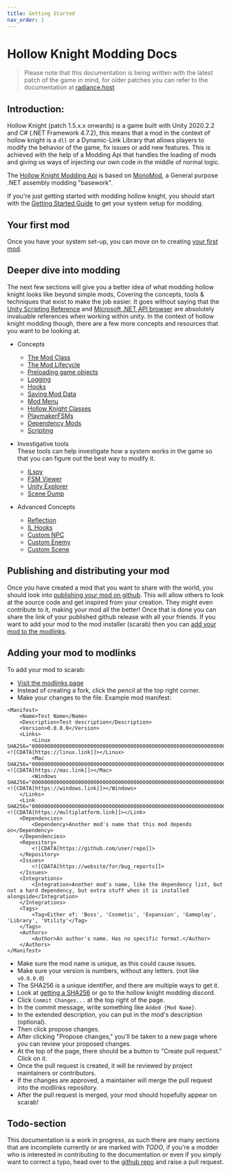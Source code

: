 ```yaml
---
title: Getting Started
nav_order: 1
---
```

# Hollow Knight Modding Docs

> Please note that this documentation is being written with the latest patch of the game in mind, for older patches you can refer to the documentation at [radiance.host](https://radiance.synthagen.net/apidocs/_images/Getting-Started.html)

## Introduction:  
Hollow Knight (patch 1.5.x.x onwards) is a game built with Unity 2020.2.2 and C# (.NET Framework 4.7.2), this means that a mod in the context of hollow knight is a `dll` or a Dynamic-Link Library that allows players to modify the behavior of the game, fix issues or add new features. This is achieved with the help of a Modding Api that handles the loading of mods and giving us ways of injecting our own code in the middle of normal logic.

The [Hollow Knight Modding Api](https://github.com/hk-modding/api) is based on [MonoMod](https://github.com/MonoMod/MonoMod), a General purpose .NET assembly modding "basework".

If you're just getting started with modding hollow knight, you should start with the [Getting Started Guide](getting-started.md) to get your system setup for modding.  

## Your first mod

  Once you have your system set-up, you can move on to creating [your first mod](your-first-mod.md).  
  
## Deeper dive into modding

The next few sections will give you a better idea of what modding hollow knight looks like beyond simple mods, Covering the concepts, tools & techniques that exist to make the job easier. It goes without saying that the [Unity Scripting Reference](https://docs.unity3d.com/2020.2/Documentation/ScriptReference/) and [Microsoft .NET API browser](https://docs.microsoft.com/en-us/dotnet/api/?view=netframework-4.7.2) are absolutely invaluable references when working within unity. In the context of hollow knight modding though, there are a few more concepts and resources that you want to be looking at. 

 - Concepts
	 - [The Mod Class](mod-baseclass.md)
	 - [The Mod Lifecycle](mod-lifecycle.md) 
	 - [Preloading game objects](preloads.md)
	 - [Logging](logging.md)
	 - [Hooks](Hooks/hooks.md)
	 - [Saving Mod Data](saving-mod-data.md)
	 - [Mod Menu](modmenu.md)
	 - [Hollow Knight Classes](hkclasses.md)
	 - [PlaymakerFSMs](understanding-fsms.md)
	 - [Dependency Mods](dependencymods.md)
	 - [Scripting](#todo-section)

 - Investigative tools
	   <br>These tools can help investigate how a system works in the game so that you can figure out the best way to modify it.
	 - [ILspy](Tools/decompilers.md)
	 - [FSM Viewer](Tools/fsmviewer.md)
	 - [Unity Explorer](https://github.com/sinai-dev/UnityExplorer/blob/master/README.md#features)
	 - [Scene Dump](Tools/scenedump.md)

 - Advanced Concepts
	 - [Reflection](reflection.md)
	 - [IL Hooks](Hooks/ilhooks.md)
	 - [Custom NPC](#todo-section)
	 - [Custom Enemy](#todo-section)
	 - [Custom Scene](#todo-section)

## Publishing and distributing your mod

Once you have created a mod that you want to share with the world, you should look into [publishing your mod on github](#todo-section). This will allow others to look at the source code and get inspired from your creation. They might even contribute to it, making your mod all the better! Once that is done you can share the link of your published github release with all your friends. If you want to add your mod to the mod installer (scarab) then you can [add your mod to the modlinks](#adding-your-mod-to-modlinks).  

## Adding your mod to modlinks

To add your mod to scarab:
- [Visit the modlinks page](https://github.com/hk-modding/modlinks/blob/main/ModLinks.xml)
- Instead of creating a fork, click the pencil at the top right corner.
- Make your changes to the file.
Example mod manifest:
```
<Manifest>
    <Name>Test Name</Name>
    <Description>Test description</Description>
    <Version>0.0.0.0</Version>
    <Links>
        <Linux SHA256="0000000000000000000000000000000000000000000000000000000000000000"><![CDATA[https://linux.link]]></Linux>
        <Mac SHA256="0000000000000000000000000000000000000000000000000000000000000000"><![CDATA[https://mac.link]]></Mac>
        <Windows SHA256="0000000000000000000000000000000000000000000000000000000000000000"><![CDATA[https://windows.link]]></Windows>
    </Links>
    <Link SHA256="0000000000000000000000000000000000000000000000000000000000000000"><![CDATA[https://multiplatform.link]]></Link>
    <Dependencies>
        <Dependency>Another mod's name that this mod depends on</Dependency>
    </Dependencies>
    <Repository>
        <![CDATA[https://github.com/user/repo]]>
    </Repository>
    <Issues>
        <![CDATA[https://website/for/bug_reports]]>
    </Issues>
    <Integrations>
        <Integration>Another mod's name, like the dependency list, but not a hard dependency, but extra stuff when it is installed alongside</Integration>
    </Integrations>
    <Tags>
        <Tag>Either of: 'Boss', 'Cosmetic', 'Expansion', 'Gameplay', 'Library', 'Utility'</Tag>
    </Tags>
    <Authors>
        <Author>An author's name. Has no specific format.</Author>
    </Authors>
</Manifest>
```
- Make sure the mod name is unique, as this could cause issues.
- Make sure your version is numbers, without any letters. (not like `v0.0.0.0`)
- The SHA256 is a unique identifier, and there are multiple ways to get it.
- Look at [getting a SHA256](#todo-section) or go to the hollow knight modding discord.
- Click `Commit Changes...` at the top right of the page.
- In the commit message, write something like `Added {Mod Name}`.
- In the extended description, you can put in the mod's description (optional).
- Then click propose changes.
- After clicking "Propose changes," you'll be taken to a new page where you can review your proposed changes.
- At the top of the page, there should be a button to "Create pull request." Click on it.
- Once the pull request is created, it will be reviewed by project maintainers or contributors.
- If the changes are approved, a maintainer will merge the pull request into the modlinks repository.
- After the pull request is merged, your mod should hopefully appear on scarab!

## Todo-section

This documentation is a work in progress, as such there are many sections that are incomplete currently or are marked with *TODO*, if you're a modder who is interested in contributing to the documentation or even if you simply want to correct a typo, head over to the [github repo](https://github.com/PrashantMohta/ModdingDocs) and raise a pull request.
